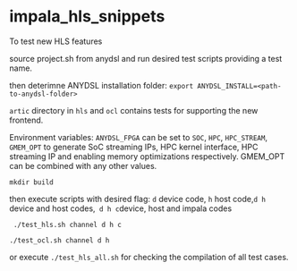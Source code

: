 # impala_hls_snippets

To test new HLS features



source project.sh from anydsl and run desired test scripts providing a test name.

then deterimne ANYDSL installation folder:
`export ANYDSL_INSTALL=<path-to-anydsl-folder>`

`artic` directory in `hls` and `ocl` contains tests for supporting the new frontend.

Environment variables:
`ANYDSL_FPGA` can be set to `SOC`, `HPC`, `HPC_STREAM`, `GMEM_OPT` to generate SoC streaming IPs, HPC kernel interface, HPC streaming IP and enabling memory optimizations respectively. GMEM_OPT can be combined with any other values.

``` mkdir build ```

then execute scripts with desired flag: `d` device code, `h` host code,`d h` device and host codes,` d h c`device, host and impala codes

``` ./test_hls.sh channel d h c```


```./test_ocl.sh channel d h ```


or execute `./test_hls_all.sh` for checking the compilation of all test cases.
